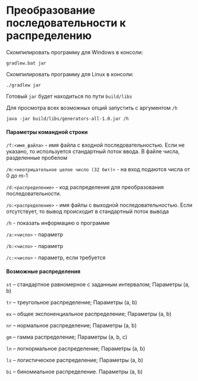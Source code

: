 # Преобразование последовательности к распределению

Скомпилировать программу для Windows в консоли:

`gradlew.bat jar`

Скомпилировать программу для Linux в консоли:

`./gradlew jar`

Готовый `jar` будет находиться по пути `build/libs`

Для просмотра всех возможных опций запустить с аргументом `/h`

`java -jar build/libs/generators-all-1.0.jar /h`

#### Параметры командной строки

`/f:<имя_файла>` - имя файла с входной последовательностью. Если не указано, то используется стандартный поток ввода. В файле числа, разделенные пробелом

`/m:<неотрицательное целое число (32 бит)>` - на вход подаются числа от 0 до m-1

`/d:<распределение>` - код распределения для преобразования последовательности.

`/o:<распределение>` - имя файлы с выходной последовательностью. Если отсутствует, то вывод происходит в стандартный поток вывода

`/h` - показать информацию о программе

`/a:<число>` - параметр

`/b:<число>` - параметр

`/с:<число>` - параметр, если требуется

#### Возможные распределения

`st` – стандартное равномерное с заданным интервалом; Параметры (a, b)

`tr` – треугольное распределение; Параметры (a, b)

`ex` – общее экспоненциальное распределение; Параметры (a, b)

`nr` – нормальное распределение; Параметры (a, b)

`gm` – гамма распределение; Параметры (a, b, c)

`ln` – логнормальное распределение; Параметры (a, b)

`ls` – логистическое распределение; Параметры (a, b)

`bi` – биномиальное распределение. Параметры (a, b)